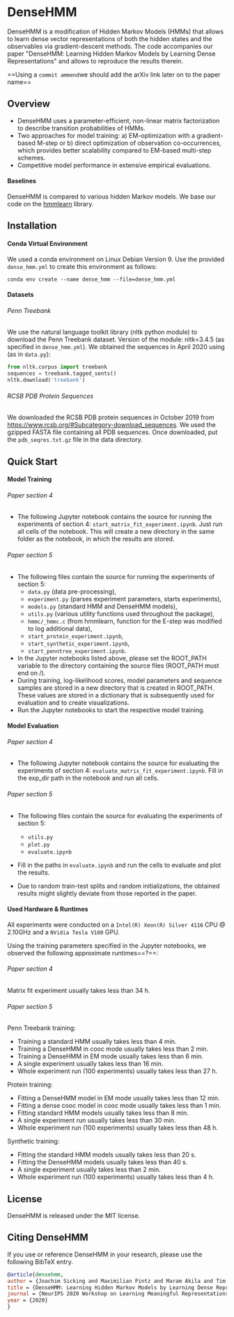# DenseHMM

DenseHMM is a modification of Hidden Markov Models (HMMs) that allows to learn dense vector representations of both the hidden states and the observables via gradient-descent methods. The code accompanies our paper "DenseHMM: Learning Hidden Markov Models by Learning Dense Representations" and allows to reproduce the results therein.

==Using a `commit ammend`we should add the arXiv link later on to the paper name==

## Overview

* DenseHMM uses a parameter-efficient, non-linear matrix factorization to describe transition probabilities of HMMs.
* Two approaches for model training: a) EM-optimization with a gradient-based M-step or b) direct optimization of observation co-occurrences, which provides better scalability compared to EM-based multi-step schemes.
* Competitive model performance in extensive empirical evaluations.

#### Baselines

DenseHMM is compared to various hidden Markov models. We base our code on the [hmmlearn](https://github.com/hmmlearn/hmmlearn) library.

## Installation

#### Conda Virtual Environment

We used a conda environment on Linux Debian Version 9. Use the provided `dense_hmm.yml` to create this environment as follows:

`conda env create --name dense_hmm --file=dense_hmm.yml`

#### Datasets

###### Penn Treebank

We use the natural language toolkit library (nltk python module) to download the Penn Treebank dataset.
Version of the module: nltk=3.4.5 (as specified in `dense_hmm.yml`).
We obtained the sequences in April 2020 using (as in `data.py`):

```python
from nltk.corpus import treebank
sequences = treebank.tagged_sents()
nltk.download('treebank')
```

###### RCSB PDB Protein Sequences

We downloaded the RCSB PDB protein sequences in October 2019 from https://www.rcsb.org/#Subcategory-download_sequences. We used the gzipped FASTA file containing all PDB sequences. Once downloaded, put the `pdb_seqres.txt.gz` file in the data directory. 


## Quick Start

#### Model Training

###### Paper section 4

- The following Jupyter notebook contains the source for running the experiments of section 4: `start_matrix_fit_experiment.ipynb`. Just run all cells of the notebook. This will create a new directory in the same folder as the notebook, in which the results are stored.

###### Paper section 5

- The following files contain the source for running the experiments of section 5:
  - `data.py` (data pre-processing),
  - `experiment.py` (parses experiment parameters, starts experiments),
  - `models.py` (standard HMM and DenseHMM models),
  - `utils.py` (various utility functions used throughout the package),
  - `hmmc/_hmmc.c` (from hmmlearn, function for the E-step was modified to log additional data),
  - `start_protein_experiment.ipynb`,
  - `start_synthetic_experiment.ipynb`,
  - `start_penntree_experiment.ipynb`.
- In the Jupyter notebooks listed above, please set the ROOT_PATH variable to the directory containing the source files (ROOT_PATH must end on /).
- During training, log-likelihood scores, model parameters and sequence samples are stored in a new directory that is created in ROOT_PATH. These values are stored in a dictionary that is subsequently used for evaluation and to create visualizations.
- Run the Jupyter notebooks to start the respective model training.

#### Model Evaluation

###### Paper section 4

- The following Jupyter notebook contains the source for evaluating the experiments of section 4: `evaluate_matrix_fit_experiment.ipynb`. Fill in the exp_dir path in the notebook and run all cells.

###### Paper section 5

- The following files contain the source for evaluating the experiments of section 5:
  - `utils.py`
  - `plot.py`
  - `evaluate.ipynb`

- Fill in the paths in `evaluate.ipynb` and run the cells to evaluate and plot the results.

- Due to random train-test splits and random initializations, the obtained results might slightly deviate from those reported in the paper.

#### Used Hardware & Runtimes

All experiments were conducted on a `Intel(R) Xeon(R) Silver 4116` CPU @ 2.10GHz and a `NVidia Tesla V100` GPU.

Using the training parameters specified in the Jupyter notebooks, we observed the following approximate runtimes==?==:

###### Paper section 4

Matrix fit experiment usually takes less than 34 h.

###### Paper section 5

Penn Treebank training:

- Training a standard HMM usually takes less than 4 min.
- Training a DenseHMM in cooc mode usually takes less than 2 min.
- Training a DenseHMM in EM mode usually takes less than 6 min.
- A single experiment usually takes less than 16 min.
- Whole experiment run (100 experiments) usually takes less than 27 h.

Protein training:
- Fitting a DenseHMM model in EM mode usually takes less than 12 min.
- Fitting a dense cooc model in cooc mode usually takes less than 1 min.
- Fitting standard HMM models usually takes less than 8 min.
- A single experiment run usually takes less than 30 min.
- Whole experiment run (100 experiments) usually takes less than 48 h.

Synthetic training:
- Fitting the standard HMM models usually takes less than 20 s.
- Fitting the DenseHMM models usually takes less than 40 s.
- A single experiment usually takes less than 2 min.
- Whole experiment run (100 experiments) usually takes less than 4 h.

## License

DenseHMM is released under the MIT license.

## Citing DenseHMM

If you use or reference DenseHMM in your research, please use the following BibTeX entry.

```BibTeX
@article{densehmm,
author = {Joachim Sicking and Maximilian Pintz and Maram Akila and Tim Wirtz},
title = {DenseHMM: Learning Hidden Markov Models by Learning Dense Representations},
journal = {NeurIPS 2020 Workshop on Learning Meaningful Representations of Life (LMRL)}
year = {2020}
}
```

